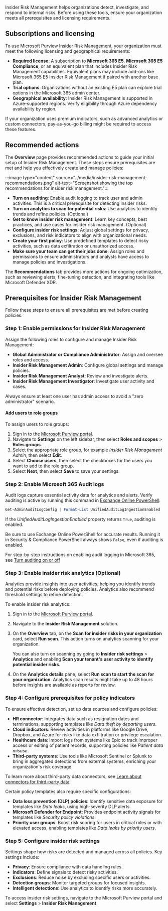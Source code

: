 Insider Risk Management helps organizations detect, investigate, and respond to internal risks. Before using these tools, ensure your organization meets all prerequisites and licensing requirements.

## Subscriptions and licensing

To use Microsoft Purview Insider Risk Management, your organization must meet the following licensing and geographical requirements:

- **Required license**: A subscription to **Microsoft 365 E5**, **Microsoft 365 E5 Compliance**, or an equivalent plan that includes Insider Risk Management capabilities. Equivalent plans may include add-ons like Microsoft 365 E5 Insider Risk Management if paired with another base plan.
- **Trial options**: Organizations without an existing E5 plan can explore trial options in the Microsoft 365 admin center.
- **Geographical availability**: Insider Risk Management is supported in Azure-supported regions. Verify eligibility through Azure dependency availability by region.

If your organization uses premium indicators, such as advanced analytics or custom connectors, pay-as-you-go billing might be required to access these features.

## Recommended actions

The **Overview** page provides recommended actions to guide your initial setup of Insider Risk Management. These steps ensure prerequisites are met and help you effectively create and manage policies:

   :::image type="content" source="../media/insider-risk-management-recommendations.png" alt-text="Screenshot showing the top recommendations for insider risk management.":::

- **Turn on auditing**: Enable audit logging to track user and admin activities. This is a critical prerequisite for detecting insider risks.
- **Turn on analytics to scan for potential risks**: Use analytics to identify trends and refine policies. (Optional)
- **Get to know insider risk management**: Learn key concepts, best practices, and use cases for insider risk management. (Optional)
- **Configure insider risk settings**: Adjust global settings for privacy, exclusions, and risk indicators to align with organizational needs.
- **Create your first policy**: Use predefined templates to detect risky activities, such as data exfiltration or unauthorized access.
- **Make sure your team can get their jobs done**: Assign roles and permissions to ensure administrators and analysts have access to manage policies and investigations.

The **Recommendations** tab provides more actions for ongoing optimization, such as reviewing alerts, fine-tuning detection, and integrating tools like Microsoft Defender XDR.

## Prerequisites for Insider Risk Management

Follow these steps to ensure all prerequisites are met before creating policies.

### Step 1: Enable permissions for Insider Risk Management

Assign the following roles to configure and manage Insider Risk Management:

- **Global Administrator or Compliance Administrator**: Assign and oversee roles and access.
- **Insider Risk Management Admin**: Configure global settings and manage policies.
- **Insider Risk Management Analyst**: Review and investigate alerts.
- **Insider Risk Management Investigator**: Investigate user activity and cases.

Always ensure at least one user has admin access to avoid a "zero administrator" scenario.

#### Add users to role groups

To assign users to role groups:

1. Sign in to the [Microsoft Purview portal](https://purview.microsoft.com?azure-portal=true).
1. Navigate to **Settings** on the left sidebar, then select **Roles and scopes** > **Roles groups**.
1. Select the appropriate role group, for example _Insider Risk Management Admin_, then select **Edit**.
1. Select **Choose users**, then select the checkboxes for the users you want to add to the role group.
1. Select **Next**, then select **Save** to save your settings.

### Step 2: Enable Microsoft 365 Audit logs

Audit logs capture essential activity data for analytics and alerts. Verify auditing is active by running this command in [Exchange Online PowerShell](/powershell/exchange/connect-to-exchange-online-powershell?azure-portal=true):

```powershell
Get-AdminAuditLogConfig | Format-List UnifiedAuditLogIngestionEnabled
```

If the _UnifiedAuditLogIngestionEnabled_ property returns `True`, auditing is enabled.

Be sure to use Exchange Online PowerShell for accurate results. Running it in Security & Compliance PowerShell always shows `False`, even if auditing is enabled.

For step-by-step instructions on enabling audit logging in Microsoft 365, see [Turn auditing on or off](/purview/audit-log-enable-disable?azure-portal=true#turn-on-auditing)

### Step 3: Enable insider risk analytics (Optional)

Analytics provide insights into user activities, helping you identify trends and potential risks before deploying policies. Analytics also recommend threshold settings to refine detection.

To enable insider risk analytics:

1. Sign in to the [Microsoft Purview portal](https://purview.microsoft.com?azure-portal=true).
1. Navigate to the **Insider Risk Management** solution.
1. On the **Overview** tab, on the **Scan for insider risks in your organization** card, select **Run scan**. This action turns on analytics scanning for your organization.

   You can also turn on scanning by going to **Insider risk settings** > **Analytics** and enabling **Scan your tenant's user activity to identify potential insider risks**.

1. On the **Analytics details** pane, select **Run scan to start the scan for your organization**. Analytics scan results might take up to 48 hours before insights are available as reports for review.

### Step 4: Configure prerequisites for policy indicators

To ensure effective detection, set up data sources and configure policies:

- **HR connector**: Integrates data such as resignation dates and terminations, supporting templates like _Data theft by departing users_.
- **Cloud indicators**: Review activities in platforms like Google Drive, Dropbox, and Azure for risks like data exfiltration or privilege escalation.
- **Healthcare data**: Import logs from systems like Epic to track improper access or editing of patient records, supporting policies like _Patient data misuse_.
- **Third-party systems**: Use tools like Microsoft Sentinel or Splunk to bring in aggregated detections from external systems, enriching your organization's risk coverage.

To learn more about third-party data connectors, see [Learn about connectors for third-party data](/purview/archive-third-party-data?azure-portal=true)

Certain policy templates also require specific configurations:

- **Data loss prevention (DLP) policies**: Identify sensitive data exposure for templates like _Data leaks_, using high-severity DLP alerts.
- **Microsoft Defender for Endpoint**: Provides endpoint activity signals for templates like _Security policy violations_.
- **Priority user groups**: Boost risk scoring for users in critical roles or with elevated access, enabling templates like _Data leaks by priority users_.

### Step 5: Configure insider risk settings

Settings shape how risks are detected and managed across all policies. Key settings include:

- **Privacy**: Ensure compliance with data handling rules.
- **Indicators**: Define signals to detect risky activities.
- **Exclusions**: Reduce noise by excluding specific users or activities.
- **Detection groups**: Monitor targeted groups for focused insights.
- **Intelligent detections**: Use analytics to identify risks more accurately.

To access insider risk settings, navigate to the Microsoft Purview portal and select  **Settings** > **Insider Risk Management**.
